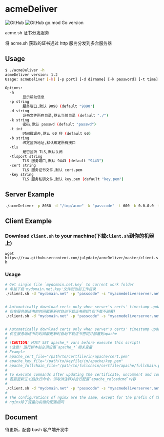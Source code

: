 # acmeDeliver

![GitHub](https://img.shields.io/github/license/julydate/acmeDeliver?style=flat-square)
![GitHub go.mod Go version](https://img.shields.io/github/go-mod/go-version/julydate/acmeDeliver?style=flat-square)

 acme.sh 证书分发服务

将 acme.sh 获取的证书通过 http 服务分发到多台服务器

## Usage

```bash
$ ./acmeDeliver -h
acmeDeliver version: 1.2
Usage: acmeDeliver [-h] [-p port] [-d dirname] [-k password] [-t time] [-b address] [-tls] [-tlsport port] [-cert filename] [-key filename]

Options:
  -h    
        显示帮助信息
  -p string
        服务端口,默认 9090 (default "9090")
  -d string
        证书文件所在目录,默认当前目录 (default "./")
  -k string
        密码,默认 passwd (default "passwd")
  -t int
        时间戳误差,默认 60 秒 (default 60)
  -b string
        绑定监听地址,默认绑定所有接口
  -tls
        是否监听 TLS,默认关闭
  -tlsport string
        TLS 服务端口,默认 9443 (default "9443")
  -cert string
        TLS 服务证书文件,默认 cert.pem
  -key string
        TLS 服务私钥文件,默认 key.pem (default "key.pem")
```

## Server Example

```bash
./acmeDeliver -p 8080 -d "/tmp/acme" -k "passcode" -t 600 -b 0.0.0.0 -tls -tlsport 8443 -cert server.pem -key server.key
```

## Client Example
### Download `client.sh` to your machine(下载`client.sh`到你的机器上)
``wget https://raw.githubusercontent.com/julydate/acmeDeliver/master/client.sh``
### Usage
```bash
# Get single file `mydomain.net.key` to current work folder
# 单独下载'mydomain.net.key'文件到当前工作目录
./client.sh -d "mydomain.net" -p "passcode" -s "myacmedeliverserver.net:8080" -n "mydomain.net.key"


# Automatically download certs only when server's certs' timestamp updates (Only download and do not deploy)
# 仅在服务端证书的时间戳更新时自动下载证书密钥(仅下载不部署)
./client.sh -d "mydomain.net" -p "passcode" -s "myacmedeliverserver.net:8080" -c "0"


# Automatically download certs only when server's certs' timestamp updates and deploy to apache
# 仅在服务端证书的时间戳更新时自动下载证书密钥并部署到apache
#
# !CAUTION! MUST SET apache_* vars before execute this script!
# !注意! 运行脚本前必须设置`apache_*`相关变量
# Example
# apache_cert_file="/path/to/certfile/in/apache/cert.pem"
# apache_key_file="/path/to/keyfile/in/apache/key.pem"
# apache_fullchain_file="/path/to/fullchain/certfile/apache/fullchain.pem"
#
# To execute commands after updating the certificate, uncomment and configure `apache_reloadcmd` the content yourself 
# 若要更新证书后执行命令，请取消注释并自行配置`apache_reloadcmd`内容
# 
./client.sh -d "mydomain.net" -p "passcode" -s "myacmedeliverserver.net:8080" -c "a"
#
# The configurations of nginx are the same, except for the prefix of the variable
# nginx除了变量的前缀的配置相同

```

## Document

待更新，配套 bash 客户端开发中

